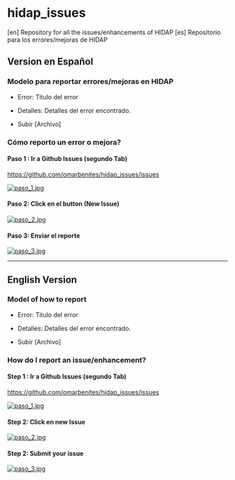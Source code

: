 # hidap_issues

[en] Repository for all the issues/enhancements of HIDAP
[es] Repositorio para los errores/mejoras de HIDAP

## Version en Español

### Modelo para reportar errores/mejoras en HIDAP

- Error: Titulo del error 

- Detalles: Detalles del error encontrado.

- Subir [Archivo]

### Cómo reporto un error o mejora?

#### Paso 1 : Ir a Github Issues (segundo Tab)

https://github.com/omarbenites/hidap_issues/issues


[![paso_1.jpg](https://s27.postimg.org/ji6j5eow3/paso_1.jpg)](https://postimg.org/image/9kviccha7/)

#### Paso 2: Click en el button (New Issue)

[![paso_2.jpg](https://s13.postimg.org/qmkqeiiuv/paso_2.jpg)](https://postimg.org/image/5cx43o2k3/)


#### Paso 3: Enviar el reporte

[![paso_3.jpg](https://s18.postimg.org/5jft9uj2h/paso_3.jpg)](https://postimg.org/image/6yhdykk5h/)

---------------------------------------------------------------------------------------------------------------


## English Version


### Model of how to report

- Error: Titulo del error 

- Detalles: Detalles del error encontrado.

- Subir [Archivo]

### How do I report an issue/enhancement?

#### Step 1 : Ir a Github Issues (segundo Tab)

https://github.com/omarbenites/hidap_issues/issues


[![paso_1.jpg](https://s27.postimg.org/ji6j5eow3/paso_1.jpg)](https://postimg.org/image/9kviccha7/)

#### Step 2: Click en new Issue 

[![paso_2.jpg](https://s13.postimg.org/qmkqeiiuv/paso_2.jpg)](https://postimg.org/image/5cx43o2k3/)


#### Step 2: Submit your issue

[![paso_3.jpg](https://s18.postimg.org/5jft9uj2h/paso_3.jpg)](https://postimg.org/image/6yhdykk5h/)






































